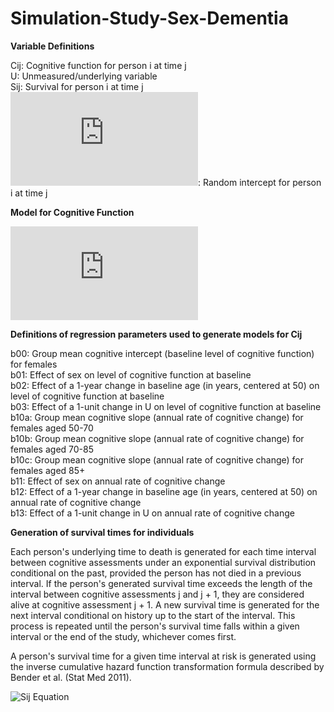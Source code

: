 # Simulation-Study-Sex-Dementia

**Variable Definitions**

Cij:   Cognitive function for person i at time j<br />
U:     Unmeasured/underlying variable<br />
Sij:   Survival for person i at time j<br />
![epsilonij](https://latex.codecogs.com/gif.latex?%5Cvarepsilon_%7Bij%7D):  Random intercept for person i at time j<br />

**Model for Cognitive Function**

![Cij Equation](https://latex.codecogs.com/gif.latex?Cij%20%3D%20%5Cbegin%7Bcases%7D%20b00%20&plus;%20z0i%20&plus;%20b01sex%20&plus;%20b02age0c50%20&plus;%20b03U%20&plus;%20%5C%5C%28b10a%20&plus;%20z1i%20&plus;%20b11sex%20&plus;%20b12age0c50%20&plus;%20b13U%29j%20&plus;%20%5Cvarepsilon_%7Bij%7D%20%26%200%20%5Cleq%20j%20%3C%2020%5C%5C%20%26%5C%5C%20b00%20&plus;%20z0i%20&plus;%20b01sex%20&plus;%20b02age0c50%20&plus;%20b03U%20&plus;%2020%28b10a%20-%20b10b%29%20%5C%5C%28b10b%20&plus;%20z1i%20&plus;%20b11sex%20&plus;%20b12age0c50%20&plus;%20b13U%29j%20&plus;%20%5Cvarepsilon_%7Bij%7D%20%26%2020%20%5Cleq%20j%20%3C%2035%5C%5C%20%26%5C%5C%20b00%20&plus;%20z0i%20&plus;%20b01sex%20&plus;%20b02age0c50%20&plus;%20b03U%20&plus;%2020%28b10a%20-%20b10b%29%20&plus;%2035%28b10b%20-%20b10c%29%20%5C%5C%28b10c%20&plus;%20z1i%20&plus;%20b11sex%20&plus;%20b12age0c50%20&plus;%20b13U%29j%20&plus;%20%5Cvarepsilon_%7Bij%7D%26%2035%20%5Cleq%20j%20%5Cend%7Bcases%7D)

**Definitions of regression parameters used to generate models for Cij**

b00:   Group mean cognitive intercept (baseline level of cognitive function) for females<br />
b01:   Effect of sex on level of cognitive function at baseline<br />
b02:   Effect of a 1-year change in baseline age (in years, centered at 50) on level of cognitive function at baseline<br />
b03:   Effect of a 1-unit change in U on level of cognitive function at baseline<br />
b10a:  Group mean cognitive slope (annual rate of cognitive change) for females aged 50-70<br />
b10b:  Group mean cognitive slope (annual rate of cognitive change) for females aged 70-85<br />
b10c:  Group mean cognitive slope (annual rate of cognitive change) for females aged 85+<br />
b11:   Effect of sex on annual rate of cognitive change<br />
b12:   Effect of a 1-year change in baseline age (in years, centered at 50) on annual rate of cognitive change<br />
b13:   Effect of a 1-unit change in U on annual rate of cognitive change<br />

**Generation of survival times for individuals**  

Each person's underlying time to death is generated for each time interval between cognitive assessments under an exponential survival distribution conditional on the past, provided the person has not died in a previous interval.  If the person's generated survival time exceeds the length of the interval between cognitive assessments j and j + 1, they are considered alive at cognitive assessment j + 1. A new survival time is generated for the next interval conditional on history up to the start of the interval. This process is repeated until the person's survival time falls within a given interval or the end of the study, whichever comes first. <br />

A person's survival time for a given time interval at risk is generated using the inverse cumulative hazard function transformation formula described by Bender et al. (Stat Med 2011).

![Sij Equation]()




